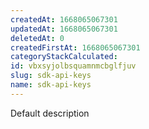 ```yaml
---
createdAt: 1668065067301
updatedAt: 1668065067301
deletedAt: 0
createdFirstAt: 1668065067301
categoryStackCalculated: 
id: vbxsyjolbsquamnmcbglfjuv
slug: sdk-api-keys
name: sdk-api-keys
---
```


Default description